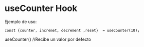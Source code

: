 # useCounter Hook

Ejemplo de uso:

````
const {counter, incremet, decrement ,reset}  = useCounter(10);

````

useCounter() //Recibe un valor por defecto
